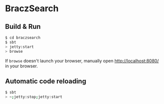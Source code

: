 # BraczSearch #

## Build & Run ##

```sh
$ cd braczsearch
$ sbt
> jetty:start
> browse
```

If `browse` doesn't launch your browser, manually open [http://localhost:8080/](http://localhost:8080/) in your browser.

## Automatic code reloading ##
```sh
$ sbt
> ~;jetty:stop;jetty:start
```